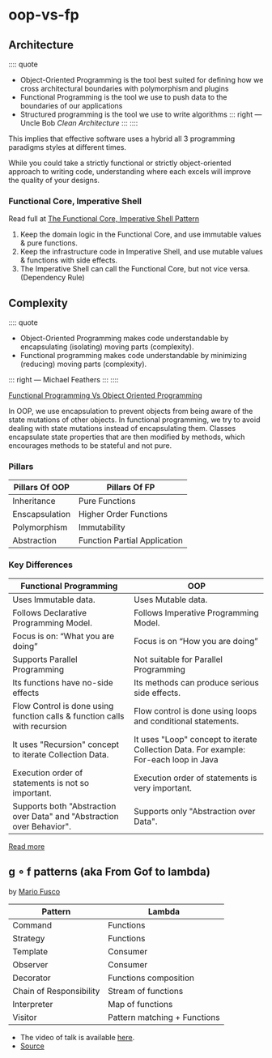 # oop-vs-fp

## Architecture

:::: quote
- Object-Oriented Programming is the tool best suited for defining how we cross architectural boundaries with polymorphism and plugins
- Functional Programming is the tool we use to push data to the boundaries of our applications
- Structured programming is the tool we use to write algorithms
::: right 
― Uncle Bob *Clean Architecture*
:::
::::

This implies that effective software uses a hybrid all 3 programming paradigms styles at different times.

While you could take a strictly functional or strictly object-oriented approach to writing code, understanding where each excels will improve the quality of your designs.


### Functional Core, Imperative Shell

Read full at [The Functional Core, Imperative Shell Pattern](https://kennethlange.com/functional-core-imperative-shell/)

1. Keep the domain logic in the Functional Core, and use immutable values & pure functions.
2. Keep the infrastructure code in Imperative Shell, and use mutable values & functions with side effects.
3. The Imperative Shell can call the Functional Core, but not vice versa. (Dependency Rule)


## Complexity

:::: quote
- Object-Oriented Programming makes code understandable by encapsulating (isolating) moving parts (complexity).
- Functional programming makes code understandable by minimizing (reducing) moving parts (complexity).

::: right 
― Michael Feathers
:::
::::

[Functional Programming Vs Object Oriented Programming](https://www.aravindhu.com/software%20development/2020/07/06/FP-Vs-OOP.html)

In OOP, we use encapsulation to prevent objects from being aware of the state mutations of other objects. 
In functional programming, we try to avoid dealing with state mutations instead of encapsulating them.
Classes encapsulate state properties that are then modified by methods, which encourages methods to be stateful and not pure.


### Pillars

| Pillars Of OOP | Pillars Of FP                |
|----------------|------------------------------|
| Inheritance    | Pure Functions               |
| Enscapsulation | Higher Order Functions       |
| Polymorphism   | Immutability                 |
| Abstraction    | Function Partial Application |

### Key Differences

| Functional Programming | OOP   |
|----------------        |-------|
| Uses Immutable data.  | Uses Mutable data. | 
| Follows Declarative Programming Model. | Follows Imperative Programming Model. | 
| Focus is on: “What you are doing” | Focus is on “How you are doing” | 
| Supports Parallel Programming  | Not suitable for Parallel Programming | 
| Its functions have no-side effects | Its methods can produce serious side effects. |
| Flow Control is done using function calls & function calls with recursion | Flow control is done using loops and conditional statements. |
| It uses "Recursion" concept to iterate Collection Data. | It uses "Loop" concept to iterate Collection Data. For example: For-each loop in Java |
| Execution order of statements is not so important. | Execution order of statements is very important. |
| Supports both "Abstraction over Data" and "Abstraction over Behavior". | Supports only "Abstraction over Data". | 

[Read more](https://www.tutorialspoint.com/functional_programming/functional_programming_introduction.htm)


## g ∘ f patterns (aka From Gof to lambda)

by [Mario Fusco](https://twitter.com/mariofusco)

Pattern                 | Lambda
----------------------- | --------------
Command                 | Functions
Strategy                | Functions
Template                | Consumer
Observer                | Consumer
Decorator               | Functions composition
Chain of Responsibility | Stream of functions
Interpreter             | Map of functions
Visitor                 | Pattern matching + Functions


- The video of talk is available [here](https://www.youtube.com/watch?v=lZG74WbnhoE&ab_channel=Devoxx).
- [Source](https://github.com/thomasbricchi/dp-from-gof-to-lambda)